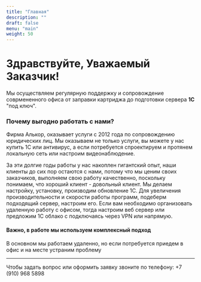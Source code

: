 ```yaml
---
title: "Главная"
description: ""
draft: false
menu: "main"
weight: 50
---
```


# Здравствуйте, Уважаемый Заказчик!


Мы осуществляем регулярную поддержку и сопровождение соврмененного офиса от заправки картриджа до подготовки сервера **1С** "под ключ". 

### Почему выгодно работать с нами?
Фирма  Алькор, оказывает услуги c 2012 года по сопровождению юридических лиц. Мы оказываем не только услуги, вы можете у нас купить 1С или антивирус, а если потребуется спроектируем и протянем локальную сеть или настроим видеонаблюдение.

За эти долгие годы работы у нас накоплен гигантский опыт, наши клиенты до сих пор остаются с нами, потому что мы ценим своих заказчиков, выполняем свою работу качественно, поскольку понимаем, что хороший клиент - довольный клиент.
Мы делаем настройку, установку, производим обновление 1С. Для увеличения производительности и скорости работы программ, подеберм подходящий сервер, настроим его. Если вам необходимо организовать удаленную работу с офисом, тогда настроим веб сервер или предложим 1С облако с подключаясь через VPN или напрямую. 

#### Важно, в работе мы используем комплексный подход 
 В основном мы работаем удаленно, но если потребуется приедем в офис и на месте устраним проблему 

--- 

 Чтобы задать вопрос или оформить заявку
 звоните по телефону:  +7 (910) 968 5898 